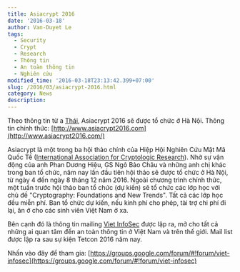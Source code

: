 ```yaml
---
title: Asiacrypt 2016
date: '2016-03-18'
author: Van-Duyet Le
tags:
  - Security
  - Crypt
  - Research
  - Thông tin
  - An toàn thông tin
  - Nghiên cứu
modified_time: '2016-03-18T23:13:42.399+07:00'
slug: /2016/03/asiacrypt-2016.html
category: News
description:
---
```


Theo thông tin từ a [Thái](http://vnhacker.blogspot.com/), Asiacrypt 2016 sẽ được tổ chức ở Hà Nội. Thông tin chính thức: [http://www.asiacrypt2016.com](http://www.asiacrypt2016.com/)

Asiacrypt là một trong ba hội thảo chính của Hiệp Hội Nghiên Cứu Mật Mã Quốc Tế ([International Association for Cryptologic Research](https://www.iacr.org/)). Nhờ sự vận động của anh Phan Dương Hiệu, GS Ngô Bảo Châu và những anh chị khác trong ban tổ chức, năm nay lần đầu tiên hội thảo sẽ được tổ chức ở Hà Nội, từ ngày 4 đến ngày 8 tháng 12 năm 2016.
Ngoài chương trình chính thức, một tuần trước hội thảo ban tổ chức (dự kiến) sẽ tổ chức các lớp học với chủ đề "Cryptography: Foundations and New Trends". Tất cả các lớp học đều miễn phí. Ban tổ chức dự kiến, nếu kinh phí cho phép, tài trợ chi phí đi lại, ăn ở cho các sinh viên Việt Nam ở xa.

Bên cạnh đó là thông tin mailing [Viet InfoSec](https://groups.google.com/forum/#!forum/viet-infosec) được lập ra, mở cho tất cả những ai quan tâm đến an toàn thông tin ở Việt Nam và trên thế giới. Mail list được lập ra sau sự kiện Tetcon 2016 năm nay.

Nhấn vào đây để tham gia: [https://groups.google.com/forum/#!forum/viet-infosec](https://groups.google.com/forum/#!forum/viet-infosec)

